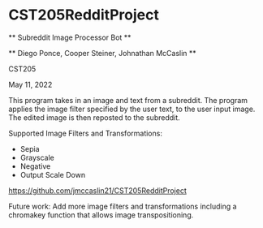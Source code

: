 # CST205RedditProject

** Subreddit Image Processor Bot **

** Diego Ponce, Cooper Steiner, Johnathan McCaslin **

CST205

May 11, 2022

This program takes in an image and text from a subreddit. The program applies the image filter specified by the user text, to the user input image. The edited image is then reposted to the subreddit.

Supported Image Filters and Transformations:

* Sepia
* Grayscale
* Negative
* Output Scale Down

https://github.com/jmccaslin21/CST205RedditProject

Future work: Add more image filters and transformations including a chromakey function that allows image transpositioning.
